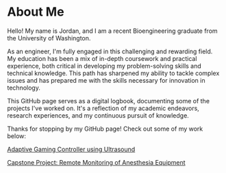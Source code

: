 # About Me

Hello! My name is Jordan, and I am a recent Bioengineering graduate from the University of Washington.

As an engineer, I'm fully engaged in this challenging and rewarding field. My education has been a mix of in-depth coursework and practical experience, both critical in developing my problem-solving skills and technical knowledge. This path has sharpened my ability to tackle complex issues and has prepared me with the skills necessary for innovation in technology.

This GitHub page serves as a digital logbook, documenting some of the projects I've worked on. It's a reflection of my academic endeavors, research experiences, and my continuous pursuit of knowledge.

Thanks for stopping by my GitHub page! Check out some of my work below:

[Adaptive Gaming Controller using Ultrasound](UltrasoundGamingController.md)

[Capstone Project: Remote Monitoring of Anesthesia Equipment](OperatingRoomApplication.md)
